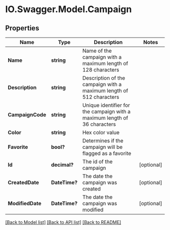 # IO.Swagger.Model.Campaign
## Properties

Name | Type | Description | Notes
------------ | ------------- | ------------- | -------------
**Name** | **string** | Name of the campaign with a maximum length of 128 characters | 
**Description** | **string** | Description of the campaign with a maximum length of 512 characters | 
**CampaignCode** | **string** | Unique identifier for the campaign with a maximum length of 36 characters | 
**Color** | **string** | Hex color value | 
**Favorite** | **bool?** | Determines if the campaign will be flagged as a favorite | 
**Id** | **decimal?** | The id of the campaign | [optional] 
**CreatedDate** | **DateTime?** | The date the campaign was created | [optional] 
**ModifiedDate** | **DateTime?** | The date the campaign was modified | [optional] 

[[Back to Model list]](../README.md#documentation-for-models) [[Back to API list]](../README.md#documentation-for-api-endpoints) [[Back to README]](../README.md)

